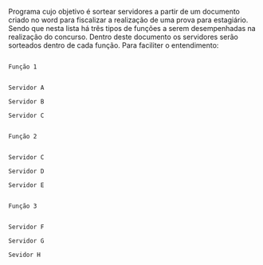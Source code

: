 Programa cujo objetivo é sortear servidores a partir de um documento criado no word para fiscalizar a realização de uma prova para estagiário. Sendo que nesta lista há três tipos de funções a serem desempenhadas na realização do concurso. Dentro deste documento os servidores serão sorteados dentro de cada função.
Para faciliter o entendimento:

                                                                           Função 1
                                                                          
                                                                          Servidor A
                                                                          Servidor B
                                                                          Servidor C
                               
                                                                           Função 2
                                                                          
                                                                          Servidor C
                                                                          Servidor D
                                                                          Servidor E
                                                                          
                                                                           Função 3
                                                                          
                                                                           Servidor F
                                                                           Servidor G
                                                                           Sevidor H
